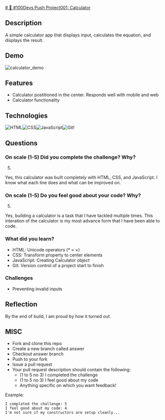 [# 🔢 #100Devs Push Project001: Calculator](https://github.com/boobeh123/100devs-calculator/tree/answer)

## Description
A simple calculator app that displays input, calculates the equation, and displays the result.

## Demo
![calculator_demo](/100devs-calculator/demo.gif)

## Features
* Calculator postitioned in the center. Responds well with mobile and web
* Calculator functionality 


## Technologies
![HTML](https://img.shields.io/badge/-HTML-important?logo=html)![CSS](https://img.shields.io/badge/-CSS-salmon?logo=css)![JavaScript](https://img.shields.io/badge/-JAVASCRIPT-333?logo=javascript)![Git](https://img.shields.io/badge/-GIT-orange?logo=git)!

## Questions 
### On scale (1-5) Did you complete the challenge? Why?
5. 
Yes, this calculator was built completely with HTML, CSS, and JavaScript. I know what each line does and what can be improved on.

### On scale (1-5) Do you feel good about your code? Why?
5. 
Yes, building a calculator is a task that I have tackled multiple times. This interation of the calculator is my most advance form that I have been able to code.

### What did you learn?
* HTML: Unicode operators (* = &times;)
* CSS: Transform property to center elements
* JavaScript: Creating Calculator object
* Git: Version control of a project start to finish

### Challenges
* Preventing invalid inputs


## Reflection
By the end of build, I am proud by how it turned out. 

## MISC
- Fork and clone this repo
- Create a new branch called answer
- Checkout answer branch
- Push to your fork
- Issue a pull request
- Your pull request description should contain the following:
  - (1 to 5 no 3) I completed the challenge
  - (1 to 5 no 3) I feel good about my code
  - Anything specific on which you want feedback!

Example:
```
I completed the challenge: 5
I feel good about my code: 4
I'm not sure if my constructors are setup cleanly...
```
